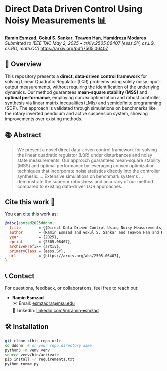 # Direct Data Driven Control Using Noisy Measurements 📊

**Ramin Esmzad**, **Gokul S. Sankar**, **Teawon Han**, **Hamidreza Modares**  
*Submitted to IEEE TAC May 2, 2025 • arXiv:2505.06407 [eess.SY, cs.LG, cs.RO, math.OC]*
https://arxiv.org/pdf/2505.06407




## 🚀 Overview
This repository presents a **direct, data-driven control framework** for solving Linear Quadratic Regulator (LQR) problems using solely noisy input-output measurements, without requiring the identification of the underlying dynamics. Our method guarantees **mean-square stability (MSS)** and **optimal performance**, employing convex optimization and robust controller synthesis via linear matrix inequalities (LMIs) and semidefinite programming (SDP). The approach is validated through simulations on benchmarks like the rotary inverted pendulum and active suspension system, showing improvements over existing methods. 

## 📚 Abstract
> We present a novel direct data-driven control framework for solving the linear quadratic regulator (LQR) under disturbances and noisy state measurements. Our approach guarantees mean-square stability (MSS) and optimal performance by leveraging convex optimization techniques that incorporate noise statistics directly into the controller synthesis. … Extensive simulations on benchmark systems … demonstrate the superior robustness and accuracy of our method compared to existing data-driven LQR approaches. 

## Cite this work 📄

You can cite this work as:

```bibtex
@misc{esmzad2025dddnm,
  title        = {{Direct Data Driven Control Using Noisy Measurements}},
  author       = {Ramin Esmzad and Gokul S. Sankar and Teawon Han and Hamidreza Modares},
  year         = {2025},
  eprint       = {2505.06407},
  archivePrefix= {arXiv},
  primaryClass = {eess.SY},
  url          = {https://arxiv.org/abs/2505.06407},
}
```

## 📞 Contact

For questions, feedback, or collaborations, feel free to reach out:

- **Ramin Esmzad**  
  ✉️ Email: [esmzadra@msu.edu](mailto:esmzadra@msu.edu)  
  🔗 LinkedIn: [linkedin.com/in/ramin-esmzad](https://linkedin.com/in/ramin-esmzad)  



## 🛠️ Installation
```bash
git clone <this-repo-url>
cd dddnm  # or your repo directory name
python3 -m venv venv
source venv/bin/activate 
pip install -r requirements.txt
python runme.py

